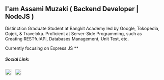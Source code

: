## I'am Assami Muzaki ( Backend Developer | NodeJS )

Distinction Graduate Student at Bangkit Academy led by Google, Tokopedia, Gojek, & Traveloka. Proficient at Server-Side Programming, such as Creating RESTfulAPI, Databases Management, Unit Test, etc.

Currently focusing on Express JS **

<!-- In addition to being a Backend Web Developer, I also learn a variety of other things such as 3D Design, Game Developers, and Machine Learning, ah and some Pixel Art of course -->

##### Social Link:

<a href="https://www.linkedin.com/in/assami-muzaki-1b2003191/" target="blank"><img src="https://raw.githubusercontent.com/rahuldkjain/github-profile-readme-generator/master/src/images/icons/Social/linked-in-alt.svg" alt="ln:Assami Muzaki" width="20"/></a> &nbsp;
<a href="https://instagram.com/assami_mzk" target="blank"><img src="https://raw.githubusercontent.com/rahuldkjain/github-profile-readme-generator/master/src/images/icons/Social/instagram.svg" alt="ig:@assami_mzk" width="20" /></a>


<!-- [![Lavaruz GitHub stats](https://github-readme-stats.vercel.app/api?username=Lavaruz)](https://github.com/anuraghazra/github-readme-stats) -->
